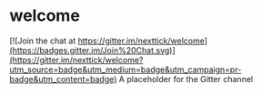 # welcome

[![Join the chat at https://gitter.im/nexttick/welcome](https://badges.gitter.im/Join%20Chat.svg)](https://gitter.im/nexttick/welcome?utm_source=badge&utm_medium=badge&utm_campaign=pr-badge&utm_content=badge)
A placeholder for the Gitter channel
